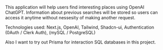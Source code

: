 This application will help users find interesting places using OpenAI ChatGPT.
Information about previous searches will be stored so users can access it anytime without nessesity of making another request.

Technologies used: Next.js, OpenAI, Tailwind, Shadcn-ui, Authentication (0Auth / Clerk Auth), (mySQL / PostgreSQL)

Also I want to try out Prisma for interaction SQL databases in this project.
